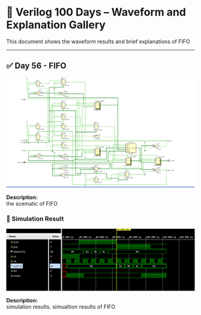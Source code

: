 
# 📘 Verilog 100 Days – Waveform and Explanation Gallery

This document shows the waveform results and brief explanations of  FIFO

---

## ✅ Day 56 - FIFO
 

![dedocder](./images/fifo_schematic.png)

**Description:**  
  the scematic of  FIFO
 
### 🔬 Simulation Result

![Simulation Waveform](./images/fifo_sim.png)

**Description:**  
simulation results.
simualtion results of FIFO
 

